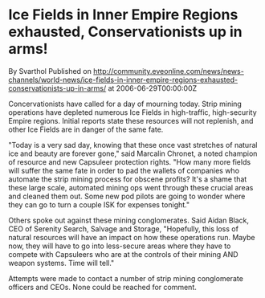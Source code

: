 # Ice Fields in Inner Empire Regions exhausted, Conservationists up in arms!
By Svarthol
Published on http://community.eveonline.com/news/news-channels/world-news/ice-fields-in-inner-empire-regions-exhausted-conservationists-up-in-arms/ at 2006-06-29T00:00:00Z

Concervationists have called for a day of mourning today. Strip mining operations have depleted numerous Ice Fields in high-traffic, high-security Empire regions. Initial reports state these resources will not replenish, and other Ice Fields are in danger of the same fate.

"Today is a very sad day, knowing that these once vast stretches of natural ice and beauty are forever gone," said Marcalin Chronet, a noted champion of resource and new Capsuleer protection rights. "How many more fields will suffer the same fate in order to pad the wallets of companies who automate the strip mining process for obscene profits? It's a shame that these large scale, automated mining ops went through these crucial areas and cleaned them out. Some new pod pilots are going to wonder where they can go to turn a couple ISK for expenses tonight."

Others spoke out against these mining conglomerates. Said Aidan Black, CEO of Serenity Search, Salvage and Storage, "Hopefully, this loss of natural resources will have an impact on how these operations run. Maybe now, they will have to go into less-secure areas where they have to compete with Capsuleers who are at the controls of their mining AND weapon systems. Time will tell."

Attempts were made to contact a number of strip mining conglomerate officers and CEOs. None could be reached for comment.

